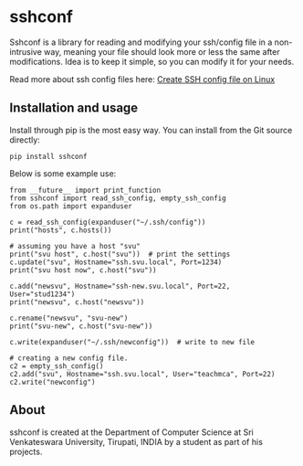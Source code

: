 
sshconf
===========

Sshconf is a library for reading and modifying your ssh/config file in a non-intrusive way, meaning
your file should look more or less the same after modifications. Idea is to keep it simple,
so you can modify it for your needs.

Read more about ssh config files here: [Create SSH config file on Linux](https://www.cyberciti.biz/faq/create-ssh-config-file-on-linux-unix/)


Installation and usage
---------------------------

Install through pip is the most easy way. You can install from the Git source directly:

    pip install sshconf


Below is some example use:

    from __future__ import print_function
    from sshconf import read_ssh_config, empty_ssh_config
    from os.path import expanduser

    c = read_ssh_config(expanduser("~/.ssh/config"))
    print("hosts", c.hosts())

    # assuming you have a host "svu"
    print("svu host", c.host("svu"))  # print the settings
    c.update("svu", Hostname="ssh.svu.local", Port=1234)
    print("svu host now", c.host("svu"))

    c.add("newsvu", Hostname="ssh-new.svu.local", Port=22, User="stud1234")
    print("newsvu", c.host("newsvu"))

    c.rename("newsvu", "svu-new")
    print("svu-new", c.host("svu-new"))

    c.write(expanduser("~/.ssh/newconfig"))  # write to new file

    # creating a new config file.
    c2 = empty_ssh_config()
    c2.add("svu", Hostname="ssh.svu.local", User="teachmca", Port=22)
    c2.write("newconfig")


About
-----

sshconf is created at the Department of Computer Science at Sri Venkateswara University, Tirupati, INDIA by a student as part of his projects.
